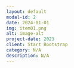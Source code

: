 ```yaml
---
layout: default
modal-id: 2
date: 2024-01-01
img: item01.png
alt: image-alt
project-date: 2023
client: Start Bootstrap
category: N/A
description: N/A
---
```

